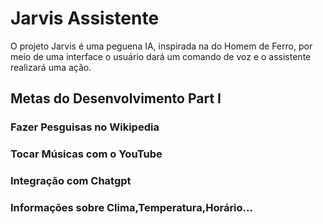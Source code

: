 # Jarvis Assistente
O projeto Jarvis é uma peguena IA, inspirada na do Homem de Ferro, por meio de uma interface o usuário dará um comando de voz e o assistente realizará uma ação.
## Metas do Desenvolvimento Part I

### Fazer Pesguisas no Wikipedia 
### Tocar Músicas com o YouTube 
### Integração com Chatgpt 
### Informações sobre Clima,Temperatura,Horário...
